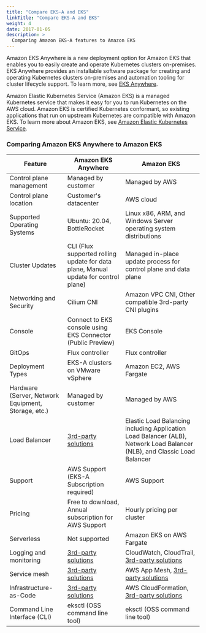 ```yaml
---
title: "Compare EKS-A and EKS"
linkTitle: "Compare EKS-A and EKS"
weight: 4
date: 2017-01-05
description: >
  Comparing Amazon EKS-A features to Amazon EKS
---
```


Amazon EKS Anywhere is a new deployment option for Amazon EKS
that enables you to easily create and operate Kubernetes clusters on-premises.
EKS Anywhere provides an installable software package for creating and operating Kubernetes clusters on-premises
and automation tooling for cluster lifecycle support.
To learn more, see [EKS Anywhere](https://aws.amazon.com/eks/eks-anywhere/).


Amazon Elastic Kubernetes Service (Amazon EKS) is a managed Kubernetes service that makes it easy for you to run Kubernetes on the AWS cloud.
Amazon EKS is certified Kubernetes conformant, so existing applications that run on upstream Kubernetes are compatible with Amazon EKS.
To learn more about Amazon EKS, see [Amazon Elastic Kubernetes Service](https://aws.amazon.com/eks/).


### Comparing Amazon EKS Anywhere to Amazon EKS

| Feature                       | Amazon EKS Anywhere                  | Amazon EKS                      |
|-------------------------------|--------------------------------------|---------------------------------|
| Control plane management      | Managed by customer                  | Managed by AWS                  |
| Control plane location        | Customer's datacenter                | AWS cloud                       |
| Supported Operating Systems   | Ubuntu: 20.04, BottleRocket          | Linux x86, ARM, and Windows Server operating system distributions |
| Cluster Updates               | CLI (Flux supported rolling update for data plane, Manual update for control plane) | Managed in-place update process for control plane and data plane |
| Networking and Security       | Cilium CNI                           | Amazon VPC CNI, Other compatible 3rd-party CNI plugins |
| Console                       | Connect to EKS console using EKS Connector (Public Preview) | EKS Console |
| GitOps                        | Flux controller                      | Flux controller                 |
| Deployment Types              | EKS-A clusters on VMware vSphere     | Amazon EC2, AWS Fargate         |
| Hardware (Server, Network Equipment, Storage, etc.) | Managed by customer     | Managed by AWS          |
| Load Balancer                 | [3rd-party solutions](https://aws.amazon.com/eks/eks-anywhere/partners/)  | Elastic Load Balancing including Application Load Balancer (ALB), Network Load Balancer (NLB), and Classic Load Balancer |
| Support                       | AWS Support (EKS-A Subscription required) | AWS Support   |
| Pricing                       | Free to download, Annual subscription for AWS Support  | Hourly pricing per cluster |
| Serverless                    | Not supported                         | Amazon EKS on AWS Fargate      |
| Logging and monitoring        | [3rd-party solutions](https://aws.amazon.com/eks/eks-anywhere/partners/)            | CloudWatch, CloudTrail, [3rd-party solutions](https://aws.amazon.com/eks/partners/) |
| Service mesh                  | [3rd-party solutions](https://aws.amazon.com/eks/eks-anywhere/partners/)   | AWS App Mesh, [3rd-party solutions](https://aws.amazon.com/eks/partners/) |
| Infrastructure-as-Code        | [3rd-party solutions](https://aws.amazon.com/eks/eks-anywhere/partners/)   | AWS CloudFormation, [3rd-party solutions](https://aws.amazon.com/eks/partners/) |
| Command Line Interface (CLI)  | eksctl (OSS command line tool)        | eksctl (OSS command line tool) |
